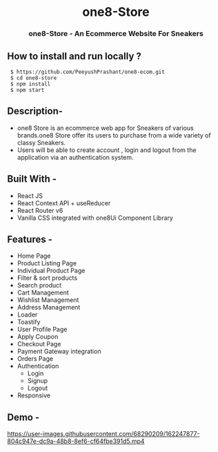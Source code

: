<h1 align="center"> one8-Store </h1>
<h3 align="center"> one8-Store - An Ecommerce Website For Sneakers </h3>


 ## How to install and run locally ?
 

  ```
   $ https://github.com/PeeyushPrashant/one8-ecom.git
   $ cd one8-store
   $ npm install
   $ npm start

  ```
  
  ## Description-
 - one8 Store is an ecommerce web app for Sneakers of various brands.one8 Store offer its users to purchase from a wide variety of classy Sneakers. 
 - Users will be able to create account , login and logout from the application via an authentication system. 
 

## Built With -
 - React JS
 - React Context API + useReducer
 - React Router v6
 - Vanilla CSS integrated with one8Ui Component Library


## Features -
- Home Page
- Product Listing Page
- Individual Product Page
- Filter & sort products
- Search product
- Cart Management
- Wishlist Management
- Address Management
- Loader
- Toastify
- User Profile Page
- Apply Coupon
- Checkout Page
- Payment Gateway integration
- Orders Page
- Authentication
    - Login
    - Signup
    - Logout
- Responsive
   
## Demo -



https://user-images.githubusercontent.com/68290209/162247877-804c947e-dc9a-48b8-8ef6-cf64fbe391d5.mp4




